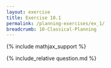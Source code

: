 ```yaml
---
layout: exercise
title: Exercise 10.1
permalink: /planning-exercises/ex_1/
breadcrumb: 10-Classical-Planning
---
```


{% include mathjax_support %}

<div><i class="arrow-up loader" data-chapter="planning-exercises" data-exercise="ex_1" data-rating="0"></i></div>
{% include_relative question.md %}
